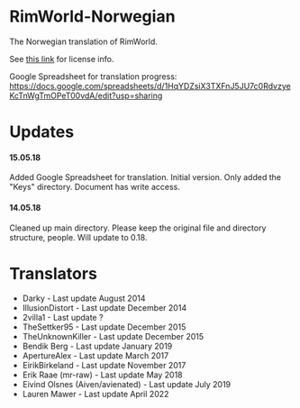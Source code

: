 RimWorld-Norwegian
==================

The Norwegian translation of RimWorld.

See [this link](http://ludeon.com/forums/index.php?topic=2933.0) for license info.

Google Spreadsheet for translation progress: https://docs.google.com/spreadsheets/d/1HqYDZsiX3TXFnJ5JU7c0RdvzyeKcTnWgTmOPeT00vdA/edit?usp=sharing

Updates
======

#### 15.05.18
Added Google Spreadsheet for translation. Initial version. Only added the "Keys" directory. Document has write access.

#### 14.05.18
Cleaned up main directory. Please keep the original file and directory structure, people. Will update to 0.18.

Translators
======

- Darky - Last update August 2014
- IllusionDistort - Last update December 2014
- 2villa1 - Last update ?
- TheSettker95 - Last update December 2015
- TheUnknownKiller - Last update December 2015
- Bendik Berg - Last update January 2019
- ApertureAlex - Last update March 2017
- EirikBirkeland - Last update November 2017
- Erik Raae (mr-raw) - Last update May 2018
- Eivind Olsnes (Aiven/avienated) - Last update July 2019
- Lauren Mawer - Last update April 2022
